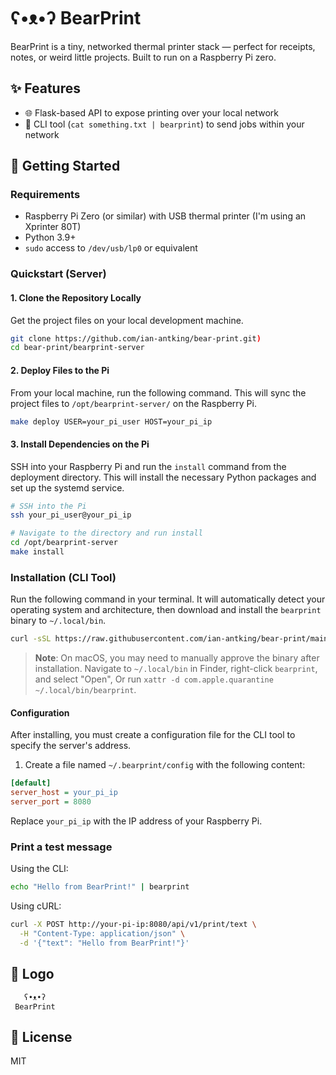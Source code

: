# ʕ•ᴥ•ʔ BearPrint

BearPrint is a tiny, networked thermal printer stack — perfect for receipts, notes, or weird little projects. Built to run on a Raspberry Pi zero.

## ✨ Features

- 🌐 Flask-based API to expose printing over your local network
- 🧾 CLI tool (`cat something.txt | bearprint`) to send jobs within your network

## 🚀 Getting Started

### Requirements

- Raspberry Pi Zero (or similar) with USB thermal printer (I'm using an Xprinter 80T)
- Python 3.9+
- `sudo` access to `/dev/usb/lp0` or equivalent

### Quickstart (Server)

#### 1. Clone the Repository Locally

Get the project files on your local development machine.

```bash
git clone https://github.com/ian-antking/bear-print.git)
cd bear-print/bearprint-server
```

#### 2. Deploy Files to the Pi

From your local machine, run the following command. This will sync the project files to `/opt/bearprint-server/` on the Raspberry Pi.

```bash
make deploy USER=your_pi_user HOST=your_pi_ip
```

#### 3. Install Dependencies on the Pi

SSH into your Raspberry Pi and run the `install` command from the deployment directory. This will install the necessary Python packages and set up the systemd service.

```bash
# SSH into the Pi
ssh your_pi_user@your_pi_ip

# Navigate to the directory and run install
cd /opt/bearprint-server
make install
```

### Installation (CLI Tool)

Run the following command in your terminal. It will automatically detect your operating system and architecture, then download and install the `bearprint` binary to `~/.local/bin`.

```bash
curl -sSL https://raw.githubusercontent.com/ian-antking/bear-print/main/scripts/install-cli.sh | bash
```

> **Note**: On macOS, you may need to manually approve the binary after installation. Navigate to `~/.local/bin` in Finder, right-click `bearprint`, and select "Open", Or run `xattr -d com.apple.quarantine ~/.local/bin/bearprint`.

#### Configuration

After installing, you must create a configuration file for the CLI tool to specify the server's address.

1. Create a file named `~/.bearprint/config` with the following content:

```ini
[default]
server_host = your_pi_ip
server_port = 8080
```

Replace `your_pi_ip` with the IP address of your Raspberry Pi.

### Print a test message

Using the CLI:

```bash
echo "Hello from BearPrint!" | bearprint
```

Using cURL:

```bash
curl -X POST http://your-pi-ip:8080/api/v1/print/text \
  -H "Content-Type: application/json" \
  -d '{"text": "Hello from BearPrint!"}'
```

## 🐾 Logo

```text
   ʕ•ᴥ•ʔ
 BearPrint
```

## 📜 License

MIT
